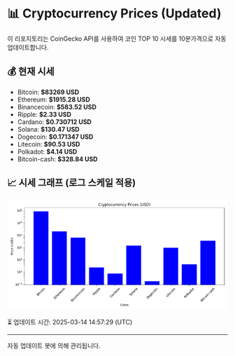 
# 📊 Cryptocurrency Prices (Updated)

이 리포지토리는 CoinGecko API를 사용하여 코인 TOP 10 시세를 10분가격으로 자동 업데이트합니다.

## 💰 현재 시세
- Bitcoin: **$83269 USD**
- Ethereum: **$1915.28 USD**
- Binancecoin: **$583.52 USD**
- Ripple: **$2.33 USD**
- Cardano: **$0.730712 USD**
- Solana: **$130.47 USD**
- Dogecoin: **$0.171347 USD**
- Litecoin: **$90.53 USD**
- Polkadot: **$4.14 USD**
- Bitcoin-cash: **$328.84 USD**

## 📈 시세 그래프 (로그 스케일 적용)
![Crypto Prices](crypto_prices.png)

⏳ 업데이트 시간: 2025-03-14 14:57:29 (UTC)

---
자동 업데이트 봇에 의해 관리됩니다.
